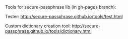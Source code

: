 Tools for secure-passphrase lib (in gh-pages branch):

Tester:
    http://secure-passphrase.github.io/tools/test.html
    
Custom dictionary creation tool:
    http://secure-passphrase.github.io/tools/dictionary.html
